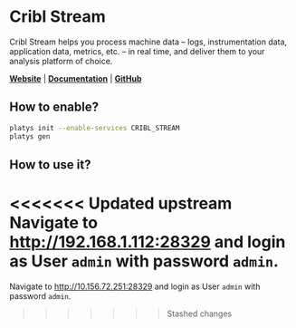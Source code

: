 # Cribl Stream

Cribl Stream helps you process machine data – logs, instrumentation data, application data, metrics, etc. – in real time, and deliver them to your analysis platform of choice. 

**[Website](https://cribl.io/)** | **[Documentation](https://docs.cribl.io/stream/)** | **[GitHub](https://github.com/criblio/)**

## How to enable?

```bash
platys init --enable-services CRIBL_STREAM
platys gen
```

## How to use it?

<<<<<<< Updated upstream
Navigate to <http://192.168.1.112:28329> and login as User `admin` with password `admin`. 
=======
Navigate to <http://10.156.72.251:28329> and login as User `admin` with password `admin`. 
>>>>>>> Stashed changes
